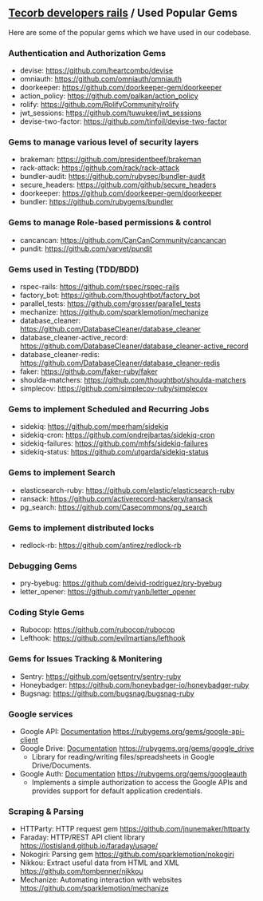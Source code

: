 ## [Tecorb developers rails](https://github.com/TecOrb-Developers/handbook/blob/main/rails) / Used Popular Gems
Here are some of the popular gems which we have used in our codebase.

### Authentication and Authorization Gems
- devise: https://github.com/heartcombo/devise
- omniauth: https://github.com/omniauth/omniauth
- doorkeeper: https://github.com/doorkeeper-gem/doorkeeper
- action_policy: https://github.com/palkan/action_policy
- rolify: https://github.com/RolifyCommunity/rolify
- jwt_sessions: https://github.com/tuwukee/jwt_sessions
- devise-two-factor: https://github.com/tinfoil/devise-two-factor

### Gems to manage various level of security layers
- brakeman: https://github.com/presidentbeef/brakeman
- rack-attack: https://github.com/rack/rack-attack
- bundler-audit: https://github.com/rubysec/bundler-audit
- secure_headers: https://github.com/github/secure_headers
- doorkeeper: https://github.com/doorkeeper-gem/doorkeeper
- bundler: https://github.com/rubygems/bundler

### Gems to manage Role-based permissions & control
- cancancan: https://github.com/CanCanCommunity/cancancan
- pundit: https://github.com/varvet/pundit

### Gems used in Testing (TDD/BDD)
- rspec-rails: https://github.com/rspec/rspec-rails
- factory_bot: https://github.com/thoughtbot/factory_bot
- parallel_tests: https://github.com/grosser/parallel_tests
- mechanize: https://github.com/sparklemotion/mechanize
- database_cleaner: https://github.com/DatabaseCleaner/database_cleaner
- database_cleaner-active_record: https://github.com/DatabaseCleaner/database_cleaner-active_record
- database_cleaner-redis: https://github.com/DatabaseCleaner/database_cleaner-redis
- faker: https://github.com/faker-ruby/faker
- shoulda-matchers: https://github.com/thoughtbot/shoulda-matchers
- simplecov: https://github.com/simplecov-ruby/simplecov

### Gems to implement Scheduled and Recurring Jobs
- sidekiq: https://github.com/mperham/sidekiq
- sidekiq-cron: https://github.com/ondrejbartas/sidekiq-cron
- sidekiq-failures: https://github.com/mhfs/sidekiq-failures
- sidekiq-status: https://github.com/utgarda/sidekiq-status

### Gems to implement Search
- elasticsearch-ruby: https://github.com/elastic/elasticsearch-ruby
- ransack: https://github.com/activerecord-hackery/ransack
- pg_search: https://github.com/Casecommons/pg_search

### Gems to implement distributed locks
- redlock-rb: https://github.com/antirez/redlock-rb

### Debugging Gems
- pry-byebug: https://github.com/deivid-rodriguez/pry-byebug
- letter_opener: https://github.com/ryanb/letter_opener

### Coding Style Gems
- Rubocop: https://github.com/rubocop/rubocop
- Lefthook: https://github.com/evilmartians/lefthook

### Gems for Issues Tracking & Monitering
- Sentry: https://github.com/getsentry/sentry-ruby
- Honeybadger: https://github.com/honeybadger-io/honeybadger-ruby
- Bugsnag: https://github.com/bugsnag/bugsnag-ruby

### Google services
- Google API: [Documentation](https://googleapis.dev/ruby/google-api-client/v0.53.0/index.html) https://rubygems.org/gems/google-api-client 
- Google Drive: [Documentation](https://www.rubydoc.info/gems/google_drive/3.0.7) https://rubygems.org/gems/google_drive
    - Library for reading/writing files/spreadsheets in Google Drive/Documents.
- Google Auth: [Documentation](https://www.rubydoc.info/gems/googleauth/0.1.0) https://rubygems.org/gems/googleauth
    - Implements a simple authorization to access the Google APIs and provides support for default application credentials.

### Scraping & Parsing
- HTTParty: HTTP request gem https://github.com/jnunemaker/httparty
- Faraday: HTTP/REST API client library https://lostisland.github.io/faraday/usage/
- Nokogiri: Parsing gem https://github.com/sparklemotion/nokogiri
- Nikkou: Extract useful data from HTML and XML https://github.com/tombenner/nikkou 
- Mechanize: Automating interaction with websites https://github.com/sparklemotion/mechanize
